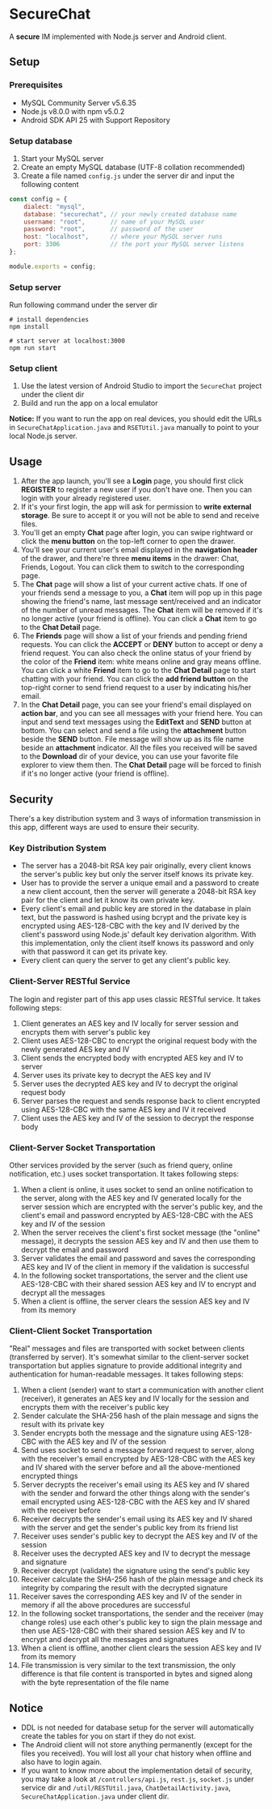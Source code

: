 # SecureChat
A **secure** IM implemented with Node.js server and Android client.

## Setup

### Prerequisites
* MySQL Community Server v5.6.35
* Node.js v8.0.0 with npm v5.0.2
* Android SDK API 25 with Support Repository

### Setup database
1. Start your MySQL server
2. Create an empty MySQL database (UTF-8 collation recommended)
3. Create a file named `config.js` under the server dir and input the following content
```javascript
const config = {
    dialect: "mysql",
    database: "securechat", // your newly created database name
    username: "root",       // name of your MySQL user
    password: "root",       // password of the user
    host: "localhost",      // where your MySQL server runs
    port: 3306              // the port your MySQL server listens
};

module.exports = config;
```

### Setup server
Run following command under the server dir
```shell
# install dependencies
npm install

# start server at localhost:3000
npm run start
```

### Setup client
1. Use the latest version of Android Studio to import the `SecureChat` project under the client dir
2. Build and run the app on a local emulator

**Notice:** If you want to run the app on real devices, you should edit the URLs in `SecureChatApplication.java` and `RSETUtil.java` manually to point to your local Node.js server.

## Usage
1. After the app launch, you'll see a **Login** page, you should first click **REGISTER** to register a new user if you don't have one. Then you can login with your already registered user.
2. If it's your first login, the app will ask for permission to **write external storage**. Be sure to accept it or you will not be able to send and receive files.
3. You'll get an empty **Chat** page after login, you can swipe rightward or click the **menu button** on the top-left corner to open the drawer.
4. You'll see your current user's email displayed in the **navigation header** of the drawer, and there're three **menu items** in the drawer: Chat, Friends, Logout. You can click them to switch to the corresponding page.
5. The **Chat** page will show a list of your current active chats. If one of your friends send a message to you, a **Chat** item will pop up in this page showing the friend's name, last message sent/received and an indicator of the number of unread messages. The **Chat** item will be removed if it's no longer active (your friend is offline). You can click a **Chat** item to go to the **Chat Detail** page.
6. The **Friends** page will show a list of your friends and pending friend requests. You can click the **ACCEPT** or **DENY** button to accept or deny a friend request. You can also check the online status of your friend by the color of the **Friend** item: white means online and gray means offline. You can click a white **Friend** item to go to the **Chat Detail** page to start chatting with your friend. You can click the **add friend button** on the top-right corner to send friend request to a user by indicating his/her email.
7. In the **Chat Detail** page, you can see your friend's email displayed on **action bar**, and you can see all messages with your friend here. You can input and send text messages using the **EditText** and **SEND** button at bottom. You can select and send a file using the **attachment** button beside the **SEND** button. File message will show up as its file name beside an **attachment** indicator. All the files you received will be saved to the **Download** dir of your device, you can use your favorite file explorer to view them then. The **Chat Detail** page will be forced to finish if it's no longer active (your friend is offline).

## Security
There's a key distribution system and 3 ways of information transmission in this app, different ways are used to ensure their security.

### Key Distribution System
* The server has a 2048-bit RSA key pair originally, every client knows the server's public key but only the server itself knows its private key.
* User has to provide the server a unique email and a password to create a new client account, then the server will generate a 2048-bit RSA key pair for the client and let it know its own private key.
* Every client's email and public key are stored in the database in plain text, but the password is hashed using bcrypt and the private key is encrypted using AES-128-CBC with the key and IV derived by the client's password using Node.js' default key derivation algorithm. With this implementation, only the client itself knows its password and only with that password it can get its private key.
* Every client can query the server to get any client's public key.

### Client-Server RESTful Service
The login and register part of this app uses classic RESTful service. It takes following steps:
1. Client generates an AES key and IV locally for server session and encrypts them with server's public key
2. Client uses AES-128-CBC to encrypt the original request body with the newly generated AES key and IV
3. Client sends the encrypted body with encrypted AES key and IV to server
4. Server uses its private key to decrypt the AES key and IV
5. Server uses the decrypted AES key and IV to decrypt the original request body
6. Server parses the request and sends response back to client encrypted using AES-128-CBC with the same AES key and IV it received
7. Client uses the AES key and IV of the session to decrypt the response body

### Client-Server Socket Transportation
Other services provided by the server (such as friend query, online notification, etc.) uses socket transportation. It takes following steps:
1. When a client is online, it uses socket to send an online notification to the server, along with the AES key and IV generated locally for the server session which are encrypted with the server's public key, and the client's email and password encrypted by AES-128-CBC with the AES key and IV of the session
2. When the server receives the client's first socket message (the "online" message), it decrypts the session AES key and IV and then use them to decrypt the email and password
3. Server validates the email and password and saves the corresponding AES key and IV of the client in memory if the validation is successful
4. In the following socket transportations, the server and the client use AES-128-CBC with their shared session AES key and IV to encrypt and decrypt all the messages
5. When a client is offline, the server clears the session AES key and IV from its memory

### Client-Client Socket Transportation
"Real" messages and files are transported with socket between clients (transferred by server). It's somewhat similar to the client-server socket transportation but applies signature to provide additional integrity and authentication for human-readable messages. It takes following steps:
1. When a client (sender) want to start a communication with another client (receiver), it generates an AES key and IV locally for the session and encrypts them with the receiver's public key
2. Sender calculate the SHA-256 hash of the plain message and signs the result with its private key
3. Sender encrypts both the message and the signature using AES-128-CBC with the AES key and IV of the session
4. Send uses socket to send a message forward request to server, along with the receiver's email encrypted by AES-128-CBC with the AES key and IV shared with the server before and all the above-mentioned encrypted things
5. Server decrypts the receiver's email using its AES key and IV shared with the sender and forward the other things along with the sender's email encrypted using AES-128-CBC with the AES key and IV shared with the receiver before
6. Receiver decrypts the sender's email using its AES key and IV shared with the server and get the sender's public key from its friend list
7. Receiver uses sender's public key to decrypt the AES key and IV of the session
8. Receiver uses the decrypted AES key and IV to decrypt the message and signature
9. Receiver decrypt (validate) the signature using the send's public key
10. Receiver calculate the SHA-256 hash of the plain message and check its integrity by comparing the result with the decrypted signature
11. Receiver saves the corresponding AES key and IV of the sender in memory if all the above procedures are successful
12. In the following socket transportations, the sender and the receiver (may change roles) use each other's public key to sign the plain message and then use AES-128-CBC with their shared session AES key and IV to encrypt and decrypt all the messages and signatures
13. When a client is offline, another client clears the session AES key and IV from its memory
14. File transmission is very similar to the text transmission, the only difference is that file content is transported in bytes and signed along with the byte representation of the file name

## Notice
* DDL is not needed for database setup for the server will automatically create the tables for you on start if they do not exist.
* The Android client will not store anything permanently (except for the files you received). You will lost all your chat history when offline and also have to login again.
* If you want to know more about the implementation detail of security, you may take a look at `/controllers/api.js`, `rest.js`, `socket.js` under service dir and `/util/RESTUtil.java`, `ChatDetailActivity.java`, `SecureChatApplication.java` under client dir.

